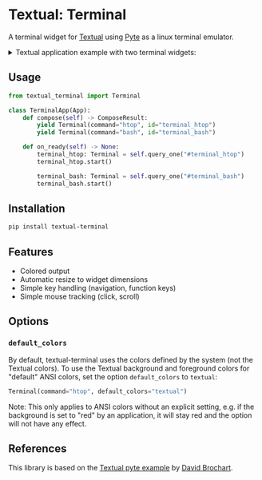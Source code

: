 # Textual: Terminal

A terminal widget for [Textual](https://github.com/Textualize/textual) using
[Pyte](https://github.com/selectel/pyte) as a linux terminal emulator.

<details><summary>Textual application example with two terminal widgets:</summary>

![textual_terminal_example](https://user-images.githubusercontent.com/922559/214794889-4d376da1-6aa9-4576-a01d-0beee2536e41.png)

</details>

## Usage

```python
from textual_terminal import Terminal

class TerminalApp(App):
    def compose(self) -> ComposeResult:
        yield Terminal(command="htop", id="terminal_htop")
        yield Terminal(command="bash", id="terminal_bash")

    def on_ready(self) -> None:
        terminal_htop: Terminal = self.query_one("#terminal_htop")
        terminal_htop.start()

        terminal_bash: Terminal = self.query_one("#terminal_bash")
        terminal_bash.start()
```

## Installation

```bash
pip install textual-terminal
```

## Features

* Colored output
* Automatic resize to widget dimensions
* Simple key handling (navigation, function keys)
* Simple mouse tracking (click, scroll)

## Options

### `default_colors`

By default, textual-terminal uses the colors defined by the system (not the
Textual colors). To use the Textual background and foreground colors for
"default" ANSI colors, set the option `default_colors` to `textual`:

```python
Terminal(command="htop", default_colors="textual")
```

Note: This only applies to ANSI colors without an explicit setting, e.g. if the
background is set to "red" by an application, it will stay red and the option
will not have any effect.

## References

This library is based on the
[Textual pyte example](https://github.com/selectel/pyte/blob/master/examples/terminal_emulator.py)
by [David Brochart](https://github.com/davidbrochart).
